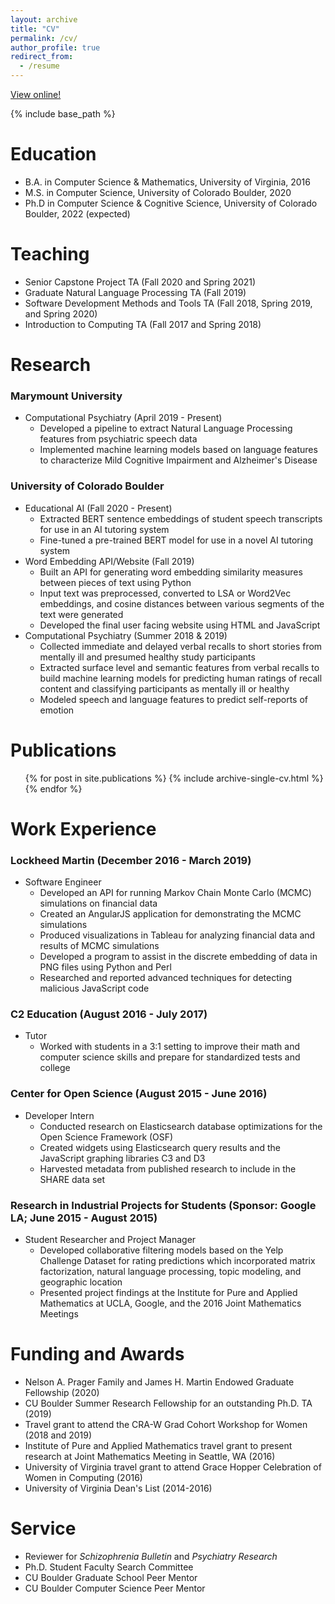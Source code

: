 ```yaml
---
layout: archive
title: "CV"
permalink: /cv/
author_profile: true
redirect_from:
  - /resume
---
```


<a href="../files/Chelsea_Chandler_CV_April192021.pdf">View online!</a>

{% include base_path %}

Education
======
* B.A. in Computer Science & Mathematics, University of Virginia, 2016
* M.S. in Computer Science, University of Colorado Boulder, 2020
* Ph.D in Computer Science & Cognitive Science, University of Colorado Boulder, 2022 (expected)

Teaching
======
* Senior Capstone Project TA (Fall 2020 and Spring 2021)
* Graduate Natural Language Processing TA (Fall 2019)
* Software Development Methods and Tools TA (Fall 2018, Spring 2019, and Spring 2020)
* Introduction to Computing TA (Fall 2017 and Spring 2018)

Research
======
### Marymount University
* Computational Psychiatry (April 2019 - Present)
  * Developed a pipeline to extract Natural Language Processing features from psychiatric speech data
  * Implemented machine learning models based on language features to characterize Mild Cognitive Impairment and Alzheimer's Disease

### University of Colorado Boulder
* Educational AI (Fall 2020 - Present)
  * Extracted BERT sentence embeddings of student speech transcripts for use in an AI tutoring system
  * Fine-tuned a pre-trained BERT model for use in a novel AI tutoring system
* Word Embedding API/Website (Fall 2019)
  * Built an API for generating word embedding similarity measures between pieces of text using Python
  * Input text was preprocessed, converted to LSA or Word2Vec embeddings, and cosine distances between various segments of the text were generated
  * Developed the final user facing website using HTML and JavaScript
* Computational Psychiatry (Summer 2018 & 2019)
  * Collected immediate and delayed verbal recalls to short stories from mentally ill and presumed healthy study participants
  * Extracted surface level and semantic features from verbal recalls to build machine learning models for predicting human ratings of recall content and classifying participants as mentally ill or healthy
  * Modeled speech and language features to predict self-reports of emotion

Publications
======
<ul>{% for post in site.publications %}
    {% include archive-single-cv.html %}
  {% endfor %}</ul>

Work Experience
======
### Lockheed Martin (December 2016 - March 2019)
* Software Engineer
  * Developed an API for running Markov Chain Monte Carlo (MCMC) simulations on financial data 
  * Created an AngularJS application for demonstrating the MCMC simulations
  * Produced visualizations in Tableau for analyzing financial data and results of MCMC simulations
  * Developed a program to assist in the discrete embedding of data in PNG files using Python and Perl
  * Researched and reported advanced techniques for detecting malicious JavaScript code

### C2 Education (August 2016 - July 2017)
* Tutor
  * Worked with students in a 3:1 setting to improve their math and computer science skills and prepare for standardized tests and college

### Center for Open Science (August 2015 - June 2016)
* Developer Intern
  * Conducted research on Elasticsearch database optimizations for the Open Science Framework (OSF)
  * Created widgets using Elasticsearch query results and the JavaScript graphing libraries C3 and D3
  * Harvested metadata from published research to include in the SHARE data set

### Research in Industrial Projects for Students (Sponsor: Google LA; June 2015 - August 2015)
* Student Researcher and Project Manager
  * Developed collaborative filtering models based on the Yelp Challenge Dataset for rating predictions which incorporated matrix factorization, natural language processing, topic modeling, and geographic location
  * Presented project findings at the Institute for Pure and Applied Mathematics at UCLA, Google, and the 2016 Joint Mathematics Meetings

Funding and Awards
======
* Nelson A. Prager Family and James H. Martin Endowed Graduate Fellowship (2020)
* CU Boulder Summer Research Fellowship for an outstanding Ph.D. TA (2019)
* Travel grant to attend the CRA-W Grad Cohort Workshop for Women (2018 and 2019)
* Institute of Pure and Applied Mathematics travel grant to present research at Joint Mathematics Meeting in Seattle, WA (2016)
* University of Virginia travel grant to attend Grace Hopper Celebration of Women in Computing (2016)
* University of Virginia Dean's List (2014-2016)
  
Service 
======
* Reviewer for *Schizophrenia Bulletin* and *Psychiatry Research*
* Ph.D. Student Faculty Search Committee
* CU Boulder Graduate School Peer Mentor
* CU Boulder Computer Science Peer Mentor